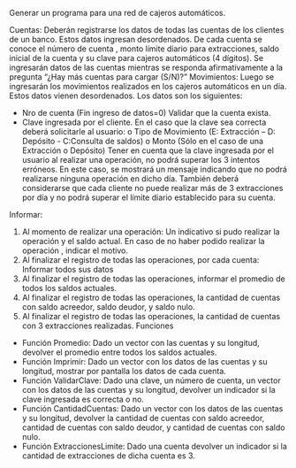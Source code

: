 Generar un programa para una red de cajeros automáticos.

Cuentas:
Deberán registrarse los datos de todas las cuentas de los clientes de un banco. Estos datos ingresan desordenados. De cada cuenta se conoce  el número de cuenta , monto límite diario para extracciones, saldo inicial de la cuenta y su clave para cajeros automáticos (4 dígitos).  Se ingresarán datos de las cuentas mientras se responda afirmativamente a la pregunta “¿Hay más cuentas para cargar (S/N)?”
Movimientos:
Luego se ingresarán los movimientos realizados en los cajeros automáticos en un día.  Estos datos vienen desordenados. Los datos son los siguientes:
-	Nro de cuenta (Fin ingreso de datos=0)  Validar que la cuenta exista.
-	Clave ingresada por el cliente. En el caso que la clave sea correcta deberá solicitarle al usuario:
o	Tipo de Movimiento (E: Extracción – D: Depósito  - C:Consulta de saldos) 
o	Monto (Sólo en el caso de una Extracción o Depósito)
Tener en cuenta que la clave ingresada por el usuario al realizar una operación, no podrá superar los 3 intentos erróneos. En este caso, se mostrará un mensaje indicando que no podrá realizarse ninguna operación en dicho día.
También deberá considerarse que cada cliente no puede realizar más de 3 extracciones por día y no podrá superar el límite diario establecido para su cuenta.

Informar:
1)	Al momento de realizar una operación: Un indicativo si pudo realizar la operación  y el saldo actual. En caso de no haber podido realizar la operación , indicar el motivo.
2)	Al finalizar el registro de todas las operaciones, por cada cuenta: Informar todos sus datos
3)	Al finalizar el registro de todas las operaciones, informar el promedio de todos los saldos actuales.
4)	Al finalizar el registro de todas las operaciones, la cantidad de cuentas con saldo acreedor, saldo deudor, y saldo nulo.
5)	Al finalizar el registro de todas las operaciones, la cantidad de cuentas con 3 extracciones realizadas.
Funciones
-	Función Promedio: Dado un vector con las cuentas y su longitud, devolver el promedio entre todos los saldos actuales.
-	Función Imprimir: Dado un vector con los datos de las cuentas y su longitud, mostrar por pantalla los datos de cada cuenta.
-	Función ValidarClave: Dado una clave, un número de cuenta, un vector con los datos de las cuentas y su longitud, devolver un indicador si la clave ingresada es correcta o no.
-	Función CantidadCuentas: Dado un vector con los datos de las cuentas y su longitud, devolver la cantidad de cuentas con saldo acreedor, cantidad de cuentas con saldo deudor, y cantidad de cuentas con saldo nulo.
-	Función ExtraccionesLimite: Dado una cuenta devolver un indicador si la cantidad de extracciones de dicha cuenta es 3.

